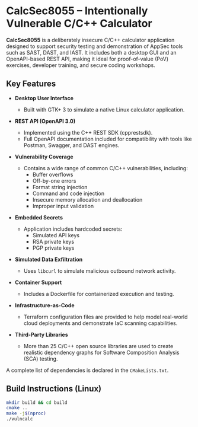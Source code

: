 # CalcSec8055 – Intentionally Vulnerable C/C++ Calculator

**CalcSec8055** is a deliberately insecure C/C++ calculator application designed to support security testing and demonstration of AppSec tools such as SAST, DAST, and IAST. It includes both a desktop GUI and an OpenAPI-based REST API, making it ideal for proof-of-value (PoV) exercises, developer training, and secure coding workshops.

## Key Features

- **Desktop User Interface**
  - Built with GTK+ 3 to simulate a native Linux calculator application.

- **REST API (OpenAPI 3.0)**
  - Implemented using the C++ REST SDK (cpprestsdk).
  - Full OpenAPI documentation included for compatibility with tools like Postman, Swagger, and DAST engines.

- **Vulnerability Coverage**
  - Contains a wide range of common C/C++ vulnerabilities, including:
    - Buffer overflows
    - Off-by-one errors
    - Format string injection
    - Command and code injection
    - Insecure memory allocation and deallocation
    - Improper input validation

- **Embedded Secrets**
  - Application includes hardcoded secrets:
    - Simulated API keys
    - RSA private keys
    - PGP private keys

- **Simulated Data Exfiltration**
  - Uses `libcurl` to simulate malicious outbound network activity.

- **Container Support**
  - Includes a Dockerfile for containerized execution and testing.

- **Infrastructure-as-Code**
  - Terraform configuration files are provided to help model real-world cloud deployments and demonstrate IaC scanning capabilities.

- **Third-Party Libraries**
  - More than 25 C/C++ open source libraries are used to create realistic dependency graphs for Software Composition Analysis (SCA) testing.


A complete list of dependencies is declared in the `CMakeLists.txt`.

## Build Instructions (Linux)

```bash
mkdir build && cd build
cmake ..
make -j$(nproc)
./vulncalc
